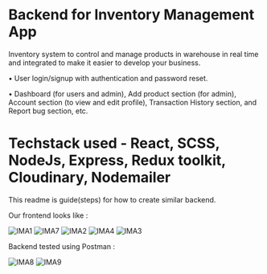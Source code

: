# Backend for Inventory Management App

Inventory system to control and manage products in warehouse in real time and integrated to make it easier to develop your business.

• User login/signup with authentication and password reset. 

• Dashboard (for users and admin), Add product section (for admin), Account section (to view and edit profile), Transaction History section, and Report bug section, etc.
# Techstack used - React, SCSS, NodeJs, Express, Redux toolkit, Cloudinary, Nodemailer

This readme is guide(steps) for how to create similar backend. 

Our frontend looks like :

![IMA1](https://github.com/Ayush76a/Inventory-Management-App/assets/93537186/3658cf67-d7ea-42c2-bb80-ee1a075944ef)
![IMA7](https://github.com/Ayush76a/Inventory-Management-App/assets/93537186/c940de10-d4ca-452f-a06c-fe87fbe26024)
![IMA2](https://github.com/Ayush76a/Inventory-Management-App/assets/93537186/8f56de13-9ab2-4ca4-9eb9-6b9f2bacaf01)
![IMA4](https://github.com/Ayush76a/Inventory-Management-App/assets/93537186/d9cb1bcf-49dd-4414-9a42-455492654f7e)
![IMA3](https://github.com/Ayush76a/Inventory-Management-App/assets/93537186/fa43a5d4-6f54-4a6b-9961-6a42f9b24579)

Backend tested using Postman :

![IMA8](https://github.com/Ayush76a/Inventory-Management-App/assets/93537186/900ae9ff-b848-439b-a378-f581d92ee82a)
![IMA9](https://github.com/Ayush76a/Inventory-Management-App/assets/93537186/a540f34a-958c-4e4c-89e6-4ad0a8ad8c4c)
